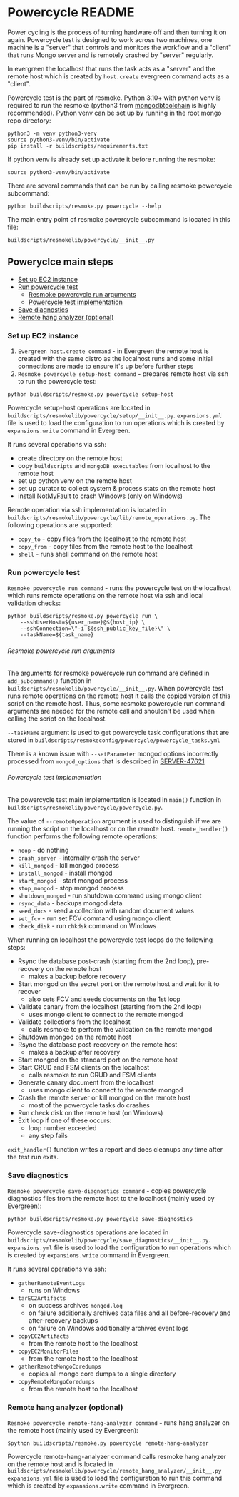 # Powercycle README

Power cycling is the process of turning hardware off and then turning it on again.
Powercycle test is designed to work across two machines, one machine is a "server"
that controls and monitors the workflow and a "client" that runs Mongo server and
is remotely crashed by "server" regularly.

In evergreen the localhost that runs the task acts as a "server" and the remote
host which is created by `host.create` evergreen command acts as a "client".

Powercycle test is the part of resmoke. Python 3.10+ with python venv is required to
run the resmoke (python3 from [mongodbtoolchain](http://mongodbtoolchain.build.10gen.cc/)
is highly recommended). Python venv can be set up by running in the root mongo repo
directory:

```
python3 -m venv python3-venv
source python3-venv/bin/activate
pip install -r buildscripts/requirements.txt
```

If python venv is already set up activate it before running the resmoke:

```
source python3-venv/bin/activate
```

There are several commands that can be run by calling resmoke powercycle subcommand:

```
python buildscripts/resmoke.py powercycle --help
```

The main entry point of resmoke powercycle subcommand is located in this file:

```
buildscripts/resmokelib/powercycle/__init__.py
```

## Poweryclce main steps

- [Set up EC2 instance](#set-up-ec2-instance)
- [Run powercycle test](#run-powercycle-test)
    - [Resmoke powercycle run arguments](#resmoke-powercycle-run-arguments)
    - [Powercycle test implementation](#powercycle-test-implementation)
- [Save diagnostics](#save-diagnostics)
- [Remote hang analyzer (optional)](#remote-hang-analyzer-optional)

### Set up EC2 instance

1. `Evergreen host.create command` - in Evergreen the remote host is created with
   the same distro as the localhost runs and some initial connections are made to ensure
   it's up before further steps
2. `Resmoke powercycle setup-host command` - prepares remote host via ssh to run
   the powercycle test:

```
python buildscripts/resmoke.py powercycle setup-host
```

Powercycle setup-host operations are located in
`buildscripts/resmokelib/powercycle/setup/__init__.py`.
`expansions.yml` file is used to load the configuration to run operations which is
created by `expansions.write` command in Evergreen.

It runs several operations via ssh:

- create directory on the remote host
- copy `buildscripts` and `mongoDB executables` from localhost to the remote host
- set up python venv on the remote host
- set up curator to collect system & process stats on the remote host
- install [NotMyFault](https://docs.microsoft.com/en-us/sysinternals/downloads/notmyfault)
  to crash Windows (only on Windows)

Remote operation via ssh implementation is located in
`buildscripts/resmokelib/powercycle/lib/remote_operations.py`.
The following operations are supported:

- `copy_to` - copy files from the localhost to the remote host
- `copy_from` - copy files from the remote host to the localhost
- `shell` - runs shell command on the remote host

### Run powercycle test

`Resmoke powercycle run command` - runs the powercycle test on the localhost
which runs remote operations on the remote host via ssh and local validation
checks:

```
python buildscripts/resmoke.py powercycle run \
    --sshUserHost=${user_name}@${host_ip} \
    --sshConnection=\"-i ${ssh_public_key_file}\" \
    --taskName=${task_name}
```

###### Resmoke powercycle run arguments

The arguments for resmoke powercycle run command are defined in `add_subcommand()`
function in `buildscripts/resmokelib/powercycle/__init__.py`. When powercycle test
runs remote operations on the remote host it calls the copied version of this script
on the remote host. Thus, some resmoke powercycle run command arguments are needed
for the remote call and shouldn't be used when calling the script on the localhost.

`--taskName` argument is used to get powercycle task configurations that are stored
in `buildscripts/resmokeconfig/powercycle/powercycle_tasks.yml`

There is a known issue with `--setParameter` mongod options incorrectly processed
from `mongod_options` that is described in [SERVER-47621](https://jira.mongodb.org/browse/SERVER-47621)

###### Powercycle test implementation

The powercycle test main implementation is located in `main()` function in
`buildscripts/resmokelib/powercycle/powercycle.py`.

The value of `--remoteOperation` argument is used to distinguish if we are running the script
on the localhost or on the remote host.
`remote_handler()` function performs the following remote operations:

- `noop` - do nothing
- `crash_server` - internally crash the server
- `kill_mongod` - kill mongod process
- `install_mongod` - install mongod
- `start_mongod` - start mongod process
- `stop_mongod` - stop mongod process
- `shutdown_mongod` - run shutdown command using mongo client
- `rsync_data` - backups mongod data
- `seed_docs` - seed a collection with random document values
- `set_fcv` - run set FCV command using mongo client
- `check_disk` - run `chkdsk` command on Windows

When running on localhost the powercycle test loops do the following steps:

- Rsync the database post-crash (starting from the 2nd loop), pre-recovery on the remote host
    - makes a backup before recovery
- Start mongod on the secret port on the remote host and wait for it to recover
    - also sets FCV and seeds documents on the 1st loop
- Validate canary from the localhost (starting from the 2nd loop)
    - uses mongo client to connect to the remote mongod
- Validate collections from the localhost
    - calls resmoke to perform the validation on the remote mongod
- Shutdown mongod on the remote host
- Rsync the database post-recovery on the remote host
    - makes a backup after recovery
- Start mongod on the standard port on the remote host
- Start CRUD and FSM clients on the localhost
    - calls resmoke to run CRUD and FSM clients
- Generate canary document from the localhost
    - uses mongo client to connect to the remote mongod
- Crash the remote server or kill mongod on the remote host
    - most of the powercycle tasks do crashes
- Run check disk on the remote host (on Windows)
- Exit loop if one of these occurs:
    - loop number exceeded
    - any step fails

`exit_handler()` function writes a report and does cleanups any time after the test run exits.

### Save diagnostics

`Resmoke powercycle save-diagnostics command` - copies powercycle diagnostics
files from the remote host to the localhost (mainly used by Evergreen):

```
python buildscripts/resmoke.py powercycle save-diagnostics
```

Powercycle save-diagnostics operations are located in
`buildscripts/resmokelib/powercycle/save_diagnostics/__init__.py`.
`expansions.yml` file is used to load the configuration to run operations which is
created by `expansions.write` command in Evergreen.

It runs several operations via ssh:

- `gatherRemoteEventLogs`
    - runs on Windows
- `tarEC2Artifacts`
    - on success archives `mongod.log`
    - on failure additionally archives data files and all before-recovery and after-recovery backups
    - on failure on Windows additionally archives event logs
- `copyEC2Artifacts`
    - from the remote host to the localhost
- `copyEC2MonitorFiles`
    - from the remote host to the localhost
- `gatherRemoteMongoCoredumps`
    - copies all mongo core dumps to a single directory
- `copyRemoteMongoCoredumps`
    - from the remote host to the localhost

### Remote hang analyzer (optional)

`Resmoke powercycle remote-hang-analyzer command` - runs hang analyzer on the
remote host (mainly used by Evergreen):

```
$python buildscripts/resmoke.py powercycle remote-hang-analyzer
```

Powercycle remote-hang-analyzer command calls resmoke hang analyzer on the
remote host and is located in
`buildscripts/resmokelib/powercycle/remote_hang_analyzer/__init__.py`
`expansions.yml` file is used to load the configuration to run this command which is
created by `expansions.write` command in Evergreen.
